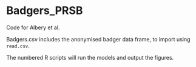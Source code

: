 # Badgers_PRSB
Code for Albery et al.

Badgers.csv includes the anonymised badger data frame, to import using `read.csv`.

The numbered R scripts will run the models and output the figures.

